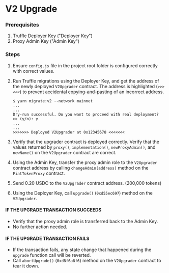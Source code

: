 # V2 Upgrade

### Prerequisites

1. Truffle Deployer Key ("Deployer Key")
2. Proxy Admin Key ("Admin Key")

### Steps

1. Ensure `config.js` file in the project root folder is configured correctly
   with correct values.

2. Run Truffle migrations using the Deployer Key, and get the address of the
   newly deployed `V2Upgrader` contract. The address is highlighted (`>>><<<`)
   to prevent accidental copying-and-pasting of an incorrect address.

   ```
   $ yarn migrate:v2 --network mainnet
   ...
   ...
   Dry-run successful. Do you want to proceed with real deployment?  >> (y/n): y
   ...
   ...
   >>>>>>> Deployed V2Upgrader at 0x12345678 <<<<<<<
   ```

3. Verify that the upgrader contract is deployed correctly. Verify that the
   values returned by `proxy()`, `implementation()`, `newProxyAdmin()`, and
   `newName()` on the `V2Upgrader` contract are correct.

4. Using the Admin Key, transfer the proxy admin role to the `V2Upgrader`
   contract address by calling `changeAdmin(address)` method on the
   `FiatTokenProxy` contract.

5. Send 0.20 USDC to the `V2Upgrader` contract address. (200,000 tokens)

6. Using the Deployer Key, call `upgrade()` (`0xd55ec697`) method on the
   `V2Upgrader`.

#### IF THE UPGRADE TRANSACTION SUCCEEDS

- Verify that the proxy admin role is transferred back to the Admin Key.
- No further action needed.

#### IF THE UPGRADE TRANSACTION FAILS

- If the transaction fails, any state change that happened during the `upgrade`
  function call will be reverted.
- Call `abortUpgrade()` (`0xd8f6a8f6`) method on the `V2Upgrader` contract to
  tear it down.
